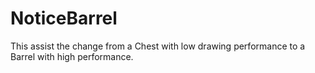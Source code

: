 # NoticeBarrel
This assist the change from a Chest with low drawing performance to a Barrel with high performance.
